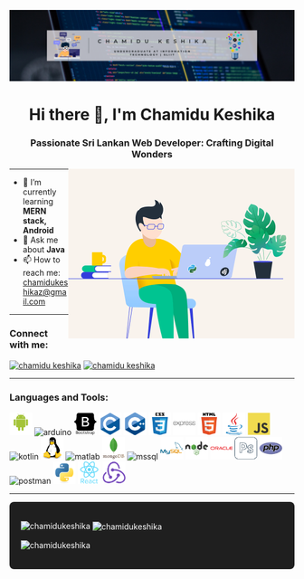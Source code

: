 [![MasterHead](https://github.com/chamidukeshika/chamidukeshika/blob/main/White%20Minimalist%20Corporate%20Business%20Personal%20Profile%20LinkedIn%20Banner.png)](https://github.com/chamidukeshika)
<h1 align="center">Hi there 👋, I'm Chamidu Keshika</h1>
<h3 align="center">Passionate Sri Lankan Web Developer: Crafting Digital Wonders</h3>
<img align="right" alt="Coding" width="400" src="https://github.com/chamidukeshika/chamidukeshika/blob/main/Backend-Developer-Python-GIF-Dribble.gif">

---

- 🌱 I’m currently learning **MERN stack, Android**
- 💬 Ask me about **Java**
- 📫 How to reach me: [chamidukeshikaz@gmail.com](mailto:chamidukeshikaz@gmail.com)

---

<h3 align="left">Connect with me:</h3>
<p align="left">
  <a href="https://www.linkedin.com/in/chamidu-keshika" target="blank"><img align="center" src="https://raw.githubusercontent.com/rahuldkjain/github-profile-readme-generator/master/src/images/icons/Social/linked-in-alt.svg" alt="chamidu keshika" height="30" width="40" /></a>
  <a href="https://fb.com/chamidukeshikaz" target="blank"><img align="center" src="https://raw.githubusercontent.com/rahuldkjain/github-profile-readme-generator/master/src/images/icons/Social/facebook.svg" alt="chamidu keshika" height="30" width="40" /></a>
</p>

---

<h3 align="left">Languages and Tools:</h3>
<p align="left"> 
  <img src="https://raw.githubusercontent.com/devicons/devicon/master/icons/android/android-original-wordmark.svg" alt="android" width="40" height="40"/>
  <img src="https://cdn.worldvectorlogo.com/logos/arduino-1.svg" alt="arduino" width="40" height="40"/>
  <img src="https://raw.githubusercontent.com/devicons/devicon/master/icons/bootstrap/bootstrap-plain-wordmark.svg" alt="bootstrap" width="40" height="40"/>
  <img src="https://raw.githubusercontent.com/devicons/devicon/master/icons/c/c-original.svg" alt="c" width="40" height="40"/>
  <img src="https://raw.githubusercontent.com/devicons/devicon/master/icons/cplusplus/cplusplus-original.svg" alt="cplusplus" width="40" height="40"/>
  <img src="https://raw.githubusercontent.com/devicons/devicon/master/icons/css3/css3-original-wordmark.svg" alt="css3" width="40" height="40"/>
  <img src="https://raw.githubusercontent.com/devicons/devicon/master/icons/express/express-original-wordmark.svg" alt="express" width="40" height="40"/>
  <img src="https://raw.githubusercontent.com/devicons/devicon/master/icons/html5/html5-original-wordmark.svg" alt="html5" width="40" height="40"/>
  <img src="https://raw.githubusercontent.com/devicons/devicon/master/icons/java/java-original.svg" alt="java" width="40" height="40"/>
  <img src="https://raw.githubusercontent.com/devicons/devicon/master/icons/javascript/javascript-original.svg" alt="javascript" width="40" height="40"/>
  <img src="https://www.vectorlogo.zone/logos/kotlinlang/kotlinlang-icon.svg" alt="kotlin" width="40" height="40"/>
  <img src="https://raw.githubusercontent.com/devicons/devicon/master/icons/linux/linux-original.svg" alt="linux" width="40" height="40"/>
  <img src="https://upload.wikimedia.org/wikipedia/commons/2/21/Matlab_Logo.png" alt="matlab" width="40" height="40"/>
  <img src="https://raw.githubusercontent.com/devicons/devicon/master/icons/mongodb/mongodb-original-wordmark.svg" alt="mongodb" width="40" height="40"/>
  <img src="https://www.svgrepo.com/show/303229/microsoft-sql-server-logo.svg" alt="mssql" width="40" height="40"/>
  <img src="https://raw.githubusercontent.com/devicons/devicon/master/icons/mysql/mysql-original-wordmark.svg" alt="mysql" width="40" height="40"/>
  <img src="https://raw.githubusercontent.com/devicons/devicon/master/icons/nodejs/nodejs-original-wordmark.svg" alt="nodejs" width="40" height="40"/>
  <img src="https://raw.githubusercontent.com/devicons/devicon/master/icons/oracle/oracle-original.svg" alt="oracle" width="40" height="40"/>
  <img src="https://raw.githubusercontent.com/devicons/devicon/master/icons/photoshop/photoshop-line.svg" alt="photoshop" width="40" height="40"/>
  <img src="https://raw.githubusercontent.com/devicons/devicon/master/icons/php/php-original.svg" alt="php" width="40" height="40"/>
  <img src="https://www.vectorlogo.zone/logos/getpostman/getpostman-icon.svg" alt="postman" width="40" height="40"/>
  <img src="https://raw.githubusercontent.com/devicons/devicon/master/icons/python/python-original.svg" alt="python" width="40" height="40"/>
  <img src="https://raw.githubusercontent.com/devicons/devicon/master/icons/react/react-original-wordmark.svg" alt="react" width="40" height="40"/>
  <img src="https://raw.githubusercontent.com/devicons/devicon/master/icons/redux/redux-original.svg" alt="redux" width="40" height="40"/>
</p>

---

<div style="background-color: #1f1f1f; color: white; padding: 20px; border-radius: 8px;">
  <p><img align="left" src="https://github-readme-stats.vercel.app/api/top-langs?username=chamidukeshika&show_icons=true&locale=en&layout=compact" alt="chamidukeshika" /></p>

  <p>&nbsp;<img align="center" src="https://github-readme-stats.vercel.app/api?username=chamidukeshika&show_icons=true&locale=en" alt="chamidukeshika" /></p>

  <p><img align="center" src="https://github-readme-streak-stats.herokuapp.com/?user=chamidukeshika&" alt="chamidukeshika" /></p>
</div>
